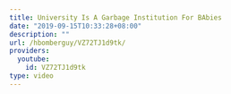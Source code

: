 ```yaml
---
title: University Is A Garbage Institution For BAbies
date: "2019-09-15T10:33:28+08:00"
description: ""
url: /hbomberguy/VZ72TJ1d9tk/
providers:
  youtube:
    id: VZ72TJ1d9tk
type: video
---
```

